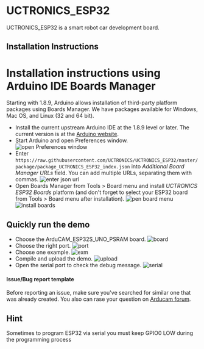 # UCTRONICS_ESP32
UCTRONICS_ESP32 is a smart robot car development board.

## Installation Instructions
Installation instructions using Arduino IDE Boards Manager
==========================================================
Starting with 1.8.9, Arduino allows installation of third-party platform packages using Boards Manager. We have packages available for Windows, Mac OS, and Linux (32 and 64 bit).

- Install the current upstream Arduino IDE at the 1.8.9 level or later. The current version is at the [Arduino website](http://www.arduino.cc/en/main/software).
- Start Arduino and open Preferences window.
![open Preferences window](docs/Image_1.png)
- Enter ```https://raw.githubusercontent.com/UCTRONICS/UCTRONICS_ESP32/master/package/package_UCTRONICS_ESP32_index.json``` into *Additional Board Manager URLs* field. You can add multiple URLs, separating them with commas.
![enter json url](docs/Image_2.png)
- Open Boards Manager from Tools > Board menu and install *UCTRONICS ESP32 Boards* platform (and don't forget to select your ESP32 board from Tools > Board menu after installation).
![pen board menu](docs/image_3.png)
![install boards](docs/image_4.png)

## Quickly run the demo 
- Choose the ArduCAM_ESP32S_UNO_PSRAM board.
![board](docs/image_5.png)
- Choose the right port.
![port](docs/image_6.png)
- Choose one example.
![exm](docs/image_7.png)
- Compile and upload the demo.
![upload](docs/image_8.png)
- Open the serial port to check the debug message.
![serial](docs/image_9.png)

#### Issue/Bug report template
Before reporting an issue, make sure you've searched for similar one that was already created. You also can rase your question on [Arducam forum](https://www.arducam.com/forums/).

## Hint

Sometimes to program ESP32 via serial you must keep GPIO0 LOW during the programming process
